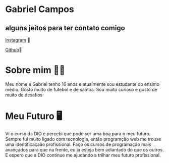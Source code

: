 # Gabriel Campos

## alguns jeitos para ter contato comigo
[Instagram](https://www.instagram.com/_obielzin__?igsh=Y2p5anc0Z2gyMDJj) 💬

[Github](https://github.com/GabrielC2C)👾

# Sobre mim 🙋‍♂️

Meu nome é Gabriel tenho 16 anos e atualmente sou estudante do ensimo médio.
Gosto muito de futebol e de samba.
Sou muito curioso e gosto de muito de desafios 

# Meu Futuro 🖥️

Vi o curso da DIO e percebi que pode ser uma boa para o meu futuro. Sempre fui muito ligado com tecnologia, então programção web me trouxe uma identificaçaão profissional.
Faço os cursos de programação mais avançados para que na frente, eu ja esteja bem adiantado do que os outros. E espero que a DIO continue me ajudando a trilhar meu futuro profissional.